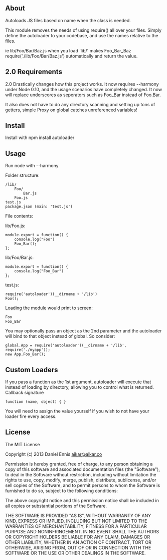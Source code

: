 ## About
Autoloads JS files based on name when the class is needed.

This module removes the needs of using require() all over your files. Simply
define the autoloader to your codebase, and use the names relative to the files.

ie lib/Foo/Bar/Baz.js when you load 'lib/' makes Foo_Bar_Baz
require('./lib/Foo/Bar/Baz.js') automatically and return the value.

## 2.0 Requirements

2.0 Drastically changes how this project works. It now requires --harmony under Node 0.10, and the usage
 scenarios have completely changed. It now will replace underscores as seperators such as Foo_Bar instead
 of Foo.Bar.

 It also does not have to do any directory scanning and setting up tons of getters, simple Proxy on global catches unreferenced variables!

## Install

Install with npm install autoloader

## Usage

Run node with --harmony

Folder structure:

    /lib/
        Foo/
            Bar.js
        Foo.js
    test.js
    package.json (main: 'test.js')
    
File contents:

lib/Foo.js:

    module.export = function() {
        console.log("Foo")
        Foo_Bar();
    };

lib/Foo/Bar.js:

    module.export = function() {
        console.log("Foo_Bar")
    };


test.js:
    
    require('autoloader')(__dirname + '/lib')
    Foo();


Loading the module would print to screen:

    Foo
    Foo_Bar

You may optionally pass an object as the 2nd parameter and the autoloader will bind to that object instead of global.
So consider:

    global.App = require('autoloader')(__dirname + '/lib', require('./myapp'));
    new App.Foo_Bar();

## Custom Loaders
If you pass a function as the 1st argument, autoloader will execute that instead of
loading by directory, allowing you to control what is returned.
Callback signature

    function (name, object) { }

You will need to assign the value yourself if you wish to not have your loader fire every access.

## License
The MIT License

  Copyright (c) 2013 Daniel Ennis <aikar@aikar.co>

Permission is hereby granted, free of charge, to any person obtaining a copy
of this software and associated documentation files (the "Software"), to deal
in the Software without restriction, including without limitation the rights
to use, copy, modify, merge, publish, distribute, sublicense, and/or sell
copies of the Software, and to permit persons to whom the Software is
furnished to do so, subject to the following conditions:

The above copyright notice and this permission notice shall be included in
all copies or substantial portions of the Software.

THE SOFTWARE IS PROVIDED "AS IS", WITHOUT WARRANTY OF ANY KIND, EXPRESS OR
IMPLIED, INCLUDING BUT NOT LIMITED TO THE WARRANTIES OF MERCHANTABILITY,
FITNESS FOR A PARTICULAR PURPOSE AND NONINFRINGEMENT. IN NO EVENT SHALL THE
AUTHORS OR COPYRIGHT HOLDERS BE LIABLE FOR ANY CLAIM, DAMAGES OR OTHER
LIABILITY, WHETHER IN AN ACTION OF CONTRACT, TORT OR OTHERWISE, ARISING FROM,
OUT OF OR IN CONNECTION WITH THE SOFTWARE OR THE USE OR OTHER DEALINGS IN
THE SOFTWARE.

